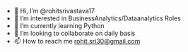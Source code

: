 - 👋 Hi, I’m @rohitsrivastava17
- 👀 I’m interested in BusinessAnalytics/Dataanalytics Roles
- 🌱 I’m currently learning Python
- 💞️ I’m looking to collaborate on daily basis
- 📫 How to reach me rohit.sri30@gmail.com

<!---
rohitsrivastava17/rohitsrivastava17 is a ✨ special ✨ repository because its `README.md` (this file) appears on your GitHub profile.
You can click the Preview link to take a look at your changes.
--->
